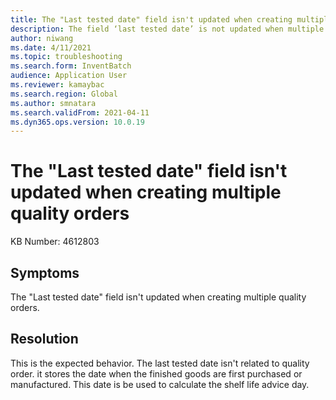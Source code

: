 ```yaml
---
title: The "Last tested date" field isn't updated when creating multiple quality orders
description: The field ‘last tested date’ is not updated when multiple quality order is created. 
author: niwang
ms.date: 4/11/2021
ms.topic: troubleshooting
ms.search.form: InventBatch
audience: Application User
ms.reviewer: kamaybac
ms.search.region: Global
ms.author: smnatara
ms.search.validFrom: 2021-04-11
ms.dyn365.ops.version: 10.0.19
---
```


# The "Last tested date" field isn't updated when creating multiple quality orders

KB Number: 4612803

## Symptoms

The "Last tested date" field isn't updated when creating multiple quality orders. 

## Resolution

This is the expected behavior. The last tested date isn't related to quality order. it stores the date when the finished goods are first purchased or manufactured. This date is be used to calculate the shelf life advice day. <!--KFM: What is a "shelf life advice day"? -->
